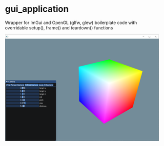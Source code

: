 # gui_application
Wrapper for ImGui and OpenGL (glfw, glew) boilerplate code with overridable setup(), frame() and teardown() functions

![](https://raw.githubusercontent.com/xaedes/gui_application/main/screenshots/screenshot-2021-02-17-1547.png)
